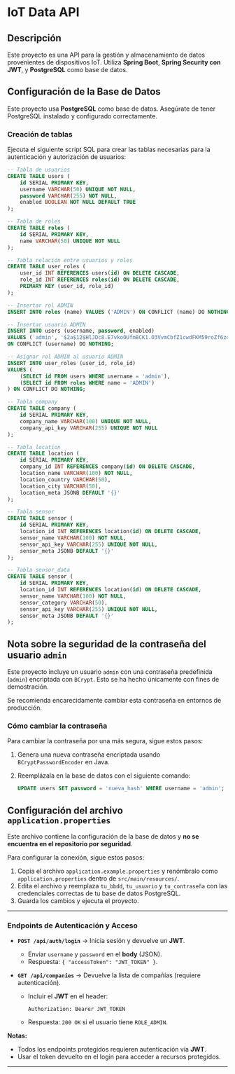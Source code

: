 # IoT Data API

## Descripción
                                                                                 
Este proyecto es una API para la gestión y almacenamiento de datos provenientes 
de dispositivos IoT. Utiliza **Spring Boot**, **Spring Security con JWT**, y 
**PostgreSQL** como base de datos.

## Configuración de la Base de Datos  

Este proyecto usa **PostgreSQL** como base de datos. Asegúrate de tener PostgreSQL 
instalado y configurado correctamente.

### Creación de tablas

Ejecuta el siguiente script SQL para crear las tablas necesarias para la 
autenticación y autorización de usuarios:

```sql
-- Tabla de usuarios
CREATE TABLE users (
    id SERIAL PRIMARY KEY,
    username VARCHAR(50) UNIQUE NOT NULL,
    password VARCHAR(255) NOT NULL,
    enabled BOOLEAN NOT NULL DEFAULT TRUE
);

-- Tabla de roles
CREATE TABLE roles (
    id SERIAL PRIMARY KEY,
    name VARCHAR(50) UNIQUE NOT NULL
);

-- Tabla relación entre usuarios y roles
CREATE TABLE user_roles (
    user_id INT REFERENCES users(id) ON DELETE CASCADE,
    role_id INT REFERENCES roles(id) ON DELETE CASCADE,
    PRIMARY KEY (user_id, role_id)
);

-- Insertar rol ADMIN
INSERT INTO roles (name) VALUES ('ADMIN') ON CONFLICT (name) DO NOTHING;

-- Insertar usuario ADMIN  
INSERT INTO users (username, password, enabled) 
VALUES ('admin', '$2a$12$HlJDc8.E7vkoOUfm8CK1.O3VvmCbfZ1cwdFKM59roZf6zdJljOXwi', TRUE) 
ON CONFLICT (username) DO NOTHING;

-- Asignar rol ADMIN al usuario ADMIN
INSERT INTO user_roles (user_id, role_id) 
VALUES (
    (SELECT id FROM users WHERE username = 'admin'), 
    (SELECT id FROM roles WHERE name = 'ADMIN')
) ON CONFLICT DO NOTHING;

-- Tabla company
CREATE TABLE company (
    id SERIAL PRIMARY KEY,
    company_name VARCHAR(100) UNIQUE NOT NULL,
    company_api_key VARCHAR(255) UNIQUE NOT NULL
);

-- Tabla location
CREATE TABLE location (
    id SERIAL PRIMARY KEY,
    company_id INT REFERENCES company(id) ON DELETE CASCADE,
    location_name VARCHAR(100) NOT NULL,
    location_country VARCHAR(50),
    location_city VARCHAR(50),
    location_meta JSONB DEFAULT '{}'
);

-- Tabla sensor
CREATE TABLE sensor (
    id SERIAL PRIMARY KEY,
    location_id INT REFERENCES location(id) ON DELETE CASCADE,
    sensor_name VARCHAR(100) NOT NULL,
    sensor_api_key VARCHAR(255) UNIQUE NOT NULL,
    sensor_meta JSONB DEFAULT '{}'
);

-- Tabla sensor_data
CREATE TABLE sensor (
    id SERIAL PRIMARY KEY,
    location_id INT REFERENCES location(id) ON DELETE CASCADE,
    sensor_name VARCHAR(100) NOT NULL,
    sensor_category VARCHAR(50),
    sensor_api_key VARCHAR(255) UNIQUE NOT NULL,
    sensor_meta JSONB DEFAULT '{}'
);

```

## Nota sobre la seguridad de la contraseña del usuario `admin`

Este proyecto incluye un usuario `admin` con una contraseña predefinida (`admin`) 
encriptada con `BCrypt`. Esto se ha hecho únicamente con fines de demostración. 

Se recomienda encarecidamente cambiar esta contraseña en entornos de producción. 

### Cómo cambiar la contraseña

Para cambiar la contraseña por una más segura, sigue estos pasos:

1. Genera una nueva contraseña encriptada usando `BCryptPasswordEncoder` en Java.
2. Reemplázala en la base de datos con el siguiente comando:

   ```sql
   UPDATE users SET password = 'nueva_hash' WHERE username = 'admin';
   ```

## Configuración del archivo `application.properties`   

Este archivo contiene la configuración de la base de datos y 
**no se encuentra en el repositorio por seguridad**.

Para configurar la conexión, sigue estos pasos:

1. Copia el archivo `application.example.properties` y renómbralo como 
   `application.properties` dentro de `src/main/resources/`.
2. Edita el archivo y reemplaza `tu_bbdd`, `tu_usuario` y `tu_contraseña` con las 
   credenciales correctas de tu base de datos PostgreSQL.
3. Guarda los cambios y ejecuta el proyecto.

---

### Endpoints de Autenticación y Acceso

- **`POST /api/auth/login`** → Inicia sesión y devuelve un **JWT**.
   - Enviar `username` y `password` en el **body** (JSON).
   - Respuesta: `{ "accessToken": "JWT_TOKEN" }`.

- **`GET /api/companies`** → Devuelve la lista de compañías (requiere autenticación).
   - Incluir el **JWT** en el header:
     ```http
     Authorization: Bearer JWT_TOKEN
     ```
   - Respuesta: `200 OK` si el usuario tiene `ROLE_ADMIN`.

**Notas:**
- Todos los endpoints protegidos requieren autenticación vía **JWT**.
- Usar el token devuelto en el login para acceder a recursos protegidos.

---

